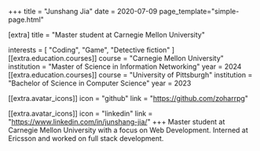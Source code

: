 +++
title = "Junshang Jia"
date = 2020-07-09
page_template="simple-page.html"

[extra]
title = "Master student at Carnegie Mellon University"

interests = [
  "Coding",
  "Game",
  "Detective fiction"
]
[[extra.education.courses]]
  course = "Carnegie Mellon University"
  institution = "Master of Science in Information Networking"
  year = 2024
[[extra.education.courses]]
  course = "University of Pittsburgh"
  institution = "Bachelor of Science in Computer Science"
  year = 2023


[[extra.avatar_icons]]
  icon = "github"
  link = "https://github.com/zoharrpg"

[[extra.avatar_icons]]
  icon = "linkedin"
  link = "https://www.linkedin.com/in/junshang-jia/"
+++
Master student at Carnegie Mellon University with a focus on Web Development. Interned at Ericsson and worked on full stack development.

